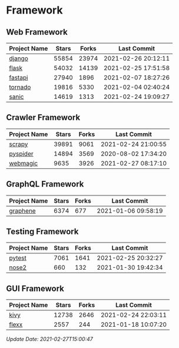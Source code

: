 # Framework

## Web Framework
| Project Name | Stars | Forks | Last Commit |
| ------------ | ----- | ----- | ----------- |
| [django](https://github.com/django/django) | 55854 | 23974 | 2021-02-26 20:12:11 |
| [flask](https://github.com/pallets/flask) | 54032 | 14139 | 2021-02-25 17:51:58 |
| [fastapi](https://github.com/tiangolo/fastapi) | 27940 | 1896 | 2021-02-07 18:27:26 |
| [tornado](https://github.com/tornadoweb/tornado) | 19816 | 5330 | 2021-02-04 02:40:24 |
| [sanic](https://github.com/sanic-org/sanic) | 14619 | 1313 | 2021-02-24 19:09:27 |

## Crawler Framework
| Project Name | Stars | Forks | Last Commit |
| ------------ | ----- | ----- | ----------- |
| [scrapy](https://github.com/scrapy/scrapy) | 39891 | 9061 | 2021-02-24 21:00:55 |
| [pyspider](https://github.com/binux/pyspider) | 14894 | 3569 | 2020-08-02 17:34:20 |
| [webmagic](https://github.com/code4craft/webmagic) | 9635 | 3926 | 2021-02-27 08:17:10 |

## GraphQL Framework
| Project Name | Stars | Forks | Last Commit |
| ------------ | ----- | ----- | ----------- |
| [graphene](https://github.com/graphql-python/graphene) | 6374 | 677 | 2021-01-06 09:58:19 |

## Testing Framework
| Project Name | Stars | Forks | Last Commit |
| ------------ | ----- | ----- | ----------- |
| [pytest](https://github.com/pytest-dev/pytest) | 7061 | 1641 | 2021-02-25 20:32:27 |
| [nose2](https://github.com/nose-devs/nose2) | 660 | 132 | 2021-01-30 19:42:34 |

## GUI Framework
| Project Name | Stars | Forks | Last Commit |
| ------------ | ----- | ----- | ----------- |
| [kivy](https://github.com/kivy/kivy) | 12738 | 2646 | 2021-02-24 22:03:11 |
| [flexx](https://github.com/flexxui/flexx) | 2557 | 244 | 2021-01-18 10:07:20 |

*Update Date: 2021-02-27T15:00:47*